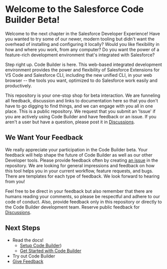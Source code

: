 # Welcome to the Salesforce Code Builder Beta!

Welcome to the next chapter in the Salesforce Developer Experience! Have you wanted to try some of our newer, modern tooling but didn't want the overhead of installing and configuring it locally? Would you like flexibility in how and where you work, from any computer? Do you want the power of a feature-rich development environment that's integrated with Salesforce? 

Step right up. Code Builder is here. This web-based integrated development environment provides the power and flexibility of Salesforce Extensions for VS Code and Salesforce CLI, including the new unified CLI, in your web browser -- the tools you want, optimized to do Salesforce work easily and productively. 

This repository is your one-stop shop for beta interaction. We are funneling all feedback, discussion and links to documentation here so that you don't have to go digging to find things, and we can engage with you all in one place. This is a public repository.  We request that you submit an 'Issue' if you are actively using Code Builder and have feedback or an issue.  If you aren't a user but have a question, please post it in [Discussions](https://github.com/forcedotcom/try-code-builder-feedback/discussions).


## We Want Your Feedback

We really appreciate your participation in the Code Builder beta. Your feedback will help shape the future of Code Builder as well as our other Developer tools. Please provide feedback often by creating [an issue](https://github.com/forcedotcom/try-code-builder-feedback/issues) in the repository. We are looking for general impressions and feedback on how this tool helps you in your current workflow, feature requests, and bugs. There are templates for each type of feedback. We look forward to hearing from you!

Feel free to be direct in your feedback but also remember that there are humans reading your comments, so please be respectful and adhere to our code of conduct. Also, provide feedback only in this repository or directly to the Code Builder development team. Reserve public feedback for [Discussions](https://github.com/forcedotcom/try-code-builder-feedback/discussions).

## Next Steps

* Read the docs!
    * [Setup Code Builder](https://developer.salesforce.com/tools/vscode/en/codebuilder/cb-setup))
    * [Get Started with Code Builder](https://developer.salesforce.com/tools/vscode/en/codebuilder/cb-start)
* Try out Code Builder
* [Give Feedback](https://github.com/forcedotcom/try-code-builder-feedback/issues)

